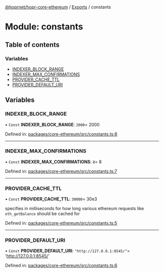 [@hoprnet/hopr-core-ethereum](../README.md) / [Exports](../modules.md) / constants

# Module: constants

## Table of contents

### Variables

- [INDEXER\_BLOCK\_RANGE](constants.md#indexer_block_range)
- [INDEXER\_MAX\_CONFIRMATIONS](constants.md#indexer_max_confirmations)
- [PROVIDER\_CACHE\_TTL](constants.md#provider_cache_ttl)
- [PROVIDER\_DEFAULT\_URI](constants.md#provider_default_uri)

## Variables

### INDEXER\_BLOCK\_RANGE

• `Const` **INDEXER\_BLOCK\_RANGE**: ``2000``= 2000

Defined in: [packages/core-ethereum/src/constants.ts:8](https://github.com/hoprnet/hoprnet/blob/448a47a/packages/core-ethereum/src/constants.ts#L8)

___

### INDEXER\_MAX\_CONFIRMATIONS

• `Const` **INDEXER\_MAX\_CONFIRMATIONS**: ``8``= 8

Defined in: [packages/core-ethereum/src/constants.ts:7](https://github.com/hoprnet/hoprnet/blob/448a47a/packages/core-ethereum/src/constants.ts#L7)

___

### PROVIDER\_CACHE\_TTL

• `Const` **PROVIDER\_CACHE\_TTL**: ``30000``= 30e3

specifies in milliseconds for how long various
ethereum requests like `eth_getBalance` should be cached for

Defined in: [packages/core-ethereum/src/constants.ts:5](https://github.com/hoprnet/hoprnet/blob/448a47a/packages/core-ethereum/src/constants.ts#L5)

___

### PROVIDER\_DEFAULT\_URI

• `Const` **PROVIDER\_DEFAULT\_URI**: ``"http://127.0.0.1:8545/"``= 'http://127.0.0.1:8545/'

Defined in: [packages/core-ethereum/src/constants.ts:6](https://github.com/hoprnet/hoprnet/blob/448a47a/packages/core-ethereum/src/constants.ts#L6)
